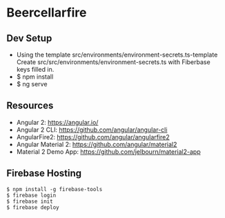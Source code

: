 # Beercellarfire

## Dev Setup

- Using the template src/environments/environment-secrets.ts-template Create src/src/environments/environment-secrets.ts with Fiberbase keys filled in.
- $ npm install
- $ ng serve

## Resources

- Angular 2: https://angular.io/
- Angular 2 CLI: https://github.com/angular/angular-cli
- AngularFire2: https://github.com/angular/angularfire2
- Angular Material 2: https://github.com/angular/material2
- Material 2 Demo App: https://github.com/jelbourn/material2-app


## Firebase Hosting

```
$ npm install -g firebase-tools
$ firebase login
$ firebase init
$ firebase deploy
```

